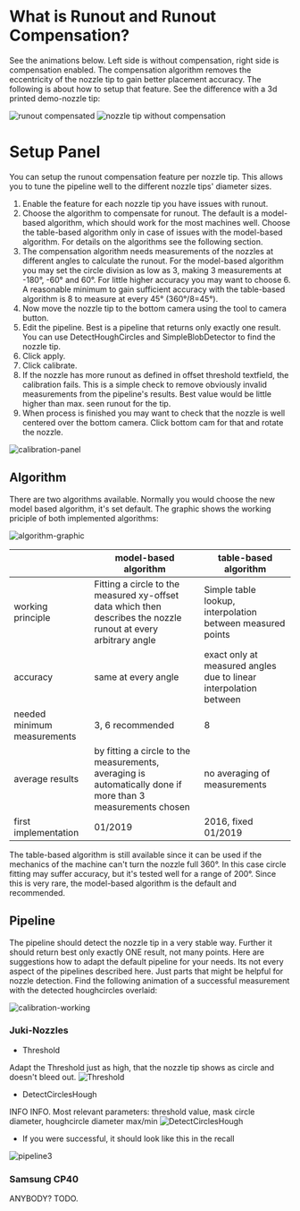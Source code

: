 # What is Runout and Runout Compensation?
See the animations below. Left side is without compensation, right side is compensation enabled. The compensation algorithm removes the eccentricity of the nozzle tip to gain better placement accuracy. The following is about how to setup that feature. See the difference with a 3d printed demo-nozzle tip:

![runout compensated](https://user-images.githubusercontent.com/3868450/52703637-161f1a80-2f7f-11e9-9e15-68b40c6df9f4.gif)
![nozzle tip without compensation](https://user-images.githubusercontent.com/3868450/52703638-161f1a80-2f7f-11e9-8e5d-746018b3beb5.gif)

# Setup Panel
You can setup the runout compensation feature per nozzle tip. This allows you to tune the pipeline well to the different nozzle tips' diameter sizes.
1. Enable the feature for each nozzle tip you have issues with runout.
2. Choose the algorithm to compensate for runout. The default is a model-based algorithm, which should work for the most machines well. Choose the table-based algorithm only in case of issues with the model-based algorithm. For details on the algorithms see the following section.
3. The compensation algorithm needs measurements of the nozzles at different angles to calculate the runout. For the model-based algorithm you may set the circle division as low as 3, making 3 measurements at -180°, -60° and 60°. For little higher accuracy you may want to choose 6. A reasonable minimum to gain sufficient accuracy with the table-based algorithm is 8 to measure at every 45° (360°/8=45°).
4. Now move the nozzle tip to the bottom camera using the tool to camera button.
5. Edit the pipeline. Best is a pipeline that returns only exactly one result. You can use DetectHoughCircles and SimpleBlobDetector to find the nozzle tip.
6. Click apply.
7. Click calibrate.
8. If the nozzle has more runout as defined in offset threshold textfield, the calibration fails. This is a simple check to remove obviously invalid measurements from the pipeline's results. Best value would be little higher than max. seen runout for the tip.
9. When process is finished you may want to check that the nozzle is well centered over the bottom camera. Click bottom cam for that and rotate the nozzle.

![calibration-panel](https://user-images.githubusercontent.com/3868450/52634215-e90f3100-2ec6-11e9-99bf-7daaaf049fc6.PNG)

## Algorithm
There are two algorithms available. Normally you would choose the new model based algorithm, it's set default. The graphic shows the working priciple of both implemented algorithms:

![algorithm-graphic](https://user-images.githubusercontent.com/3868450/51412842-3b319080-1b6d-11e9-9642-f20b5d05f8a4.png)

|  | model-based algorithm | table-based algorithm |
| ------------- | ------------- | -------------- |
| working principle | Fitting a circle to the measured xy-offset data which then describes the nozzle runout at every arbitrary angle | Simple table lookup, interpolation between measured points |
| accuracy | same at every angle | exact only at measured angles due to linear interpolation between |
| needed minimum measurements | 3, 6 recommended | 8 |
| average results | by fitting a circle to the measurements, averaging is automatically done if more than 3 measurements chosen | no averaging of measurements |
|first implementation|01/2019|2016, fixed 01/2019|

The table-based algorithm is still available since it can be used if the mechanics of the machine can't turn the nozzle full 360°. In this case circle fitting may suffer accuracy, but it's tested well for a range of 200°. Since this is very rare, the model-based algorithm is the default and recommended.

## Pipeline
The pipeline should detect the nozzle tip in a very stable way. Further it should return best only exactly ONE result, not many points. Here are suggestions how to adapt the default pipeline for your needs. Its not every aspect of the pipelines described here. Just parts that might be helpful for nozzle detection. Find the following animation of a successful measurement with the detected houghcircles overlaid:

![calibration-working](https://user-images.githubusercontent.com/3868450/52703639-16b7b100-2f7f-11e9-9c2d-d4e9d95464d2.gif)


### Juki-Nozzles

  * Threshold

Adapt the Threshold just as high, that the nozzle tip shows as circle and doesn't bleed out.
![Threshold](https://user-images.githubusercontent.com/3868450/51399985-8c2e8e00-1b47-11e9-9cf0-c20e6b3cf8ad.PNG)

  * DetectCirclesHough

INFO INFO. 
Most relevant parameters: threshold value, mask circle diameter, houghcircle diameter max/min
![DetectCirclesHough](https://user-images.githubusercontent.com/3868450/51399987-8c2e8e00-1b47-11e9-8c37-0f9d9148300d.PNG)

  * If you were successful, it should look like this in the recall

![pipeline3](https://user-images.githubusercontent.com/3868450/51399984-8c2e8e00-1b47-11e9-92df-b6ac2bddb79b.PNG)


### Samsung CP40
ANYBODY? TODO.

